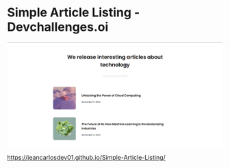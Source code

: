 # Simple Article Listing - Devchallenges.oi

![screenshot](/screenshot.png)

<https://jeancarlosdev01.github.io/Simple-Article-Listing/>

